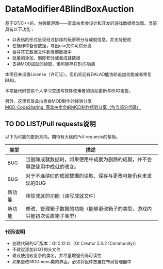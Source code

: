 # DataModifier4BlindBoxAuction

基于QT/C++的，为弹幕游戏——盲盒拍卖会设计和开发的游戏数据修改器。当前具有以下功能：
* 以表格的形式呈现经过排序的玩家积分与成就信息。并支持更改
* 在操作中备份数据，导出csv文件可供分发
* 合并其它数据文件到当前数据中
* 批量的添加、删除积分或者成就数据
* 支持MOD成就的读取，但可能存在BUG隐患



本项目未设置License（许可证）。但仍欢迎有DALAO能协助追加功能或者修复BUG。

本项目代码仅供个人学习交流与软件使用者的协助更新与BUG报告。

另外，这里有盲盒拍卖会MOD制作的经验分享  
[MOD-CodeSharing: 盲盒拍卖会的MOD制作经验分享（包含部分代码）](https://github.com/ice-forever/MOD-CodeSharing)

<h2>TO DO LIST/Pull requests说明</h2>
以下为可能的更新方向。期待有大佬的Pull requests的帮助。

类型  | 描述
---   | ---
BUG   |当删除成就数据时，如果使用中成就为删除的成就，并不会导致使用中成就的改变。
BUG   |对于不连续ID的成就数据的读取、保存与更改可能仍有未发现的BUG
新功能|移除成就的功能（读写成就文件）
新功能|修改、管理箱子数据的功能（能够更改箱子的类型，游戏内只能初次设置箱子类型）

<h3>代码说明</h3>

- 创建代码的QT版本：Qt 5.12.12（Qt Creator 5.0.2 (Community)）
- 不建议添加非QT的头文件
- 建议使用较复杂的类名，并尽量增强代码可读性
- 如果更改MODmenu类的界面，必须将组件放置在布局管理器中
